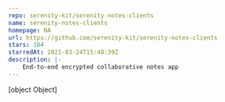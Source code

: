 ```yaml
---
repo: serenity-kit/serenity-notes-clients
name: serenity-notes-clients
homepage: NA
url: https://github.com/serenity-kit/serenity-notes-clients
stars: 184
starredAt: 2021-03-24T15:48:39Z
description: |-
    End-to-end encrypted collaborative notes app
---
```


[object Object]
